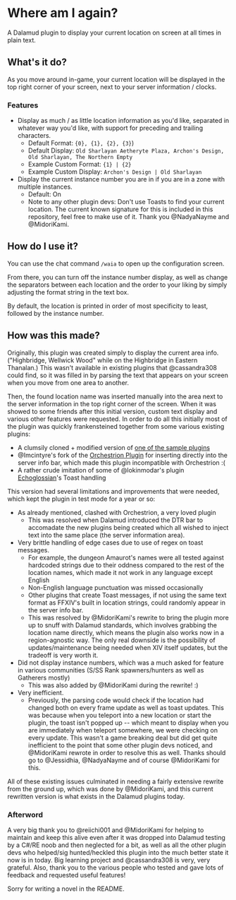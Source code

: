 # Where am I again?

A Dalamud plugin to display your current location on screen at all times in plain text.

## What's it do?

As you move around in-game, your current location will be displayed in the top right corner of your screen, next to your server information / clocks.

### Features

- Display as much / as little location information as you'd like, separated in whatever way you'd like, with support for preceding and trailing characters.
  - Default Format: `{0}, {1}, {2}, {3}`)
  - Default Display: `Old Sharlayan Aetheryte Plaza, Archon's Design, Old Sharlayan, The Northern Empty`
  - Example Custom Format: `{1} | {2}`
  - Example Custom Display: `Archon's Design | Old Sharlayan`
- Display the current instance number you are in if you are in a zone with multiple instances.  
  - Default: On
  - Note to any other plugin devs: Don't use Toasts to find your current location.  The current known signature for this is included in this repository, feel free to make use of it.  Thank you @NadyaNayme and @MidoriKami.

## How do I use it?

You can use the chat command `/waia` to open up the configuration screen.

From there, you can turn off the instance number display, as well as change the separators between each location and the order to your liking by simply adjusting the format string in the text box.

By default, the location is printed in order of most specificity to least, followed by the instance number.

## How was this made?

Originally, this plugin was created simply to display the current area info.  ("Highbridge, Wellwick Wood" while on the Highbridge in Eastern Thanalan.)  This wasn't available in existing plugins that @cassandra308 could find, so it was filled in by parsing the text that appears on your screen when you move from one area to another.

Then, the found location name was inserted manually into the area next to the server information in the top right corner of the screen.  When it was showed to some friends after this initial version, custom text display and various other features were requested. In order to do all this initially most of the plugin was quickly frankensteined together from some various existing plugins:

- A clumsily cloned + modified version of [one of the sample plugins](https://github.com/goatcorp/SamplePlugin)
- @Imcintyre's fork of the [Orchestrion Plugin](https://github.com/lmcintyre/OrchestrionPlugin) for inserting directly into the server info bar, which made this plugin incompatible with Orchestrion :(
- A rather crude imitation of some of @lokinmodar's plugin [Echoglossian](https://github.com/lokinmodar/Echoglossian)'s Toast handling

This version had several limitations and improvements that were needed, which kept the plugin in test mode for a year or so:

- As already mentioned, clashed with Orchestrion, a very loved plugin
  - This was resolved when Dalamud introduced the DTR bar to accomadate the new plugins being created which all wished to inject text into the same place (the server information area).
- Very brittle handling of edge cases due to use of regex on toast messages.
  - For example, the dungeon Amaurot's names were all tested against hardcoded strings due to their oddness compared to the rest of the location names, which made it not work in any language except English
  - Non-English language punctuation was missed occasionally
  - Other plugins that create Toast messages, if not using the same text format as FFXIV's built in location strings, could randomly appear in the server info bar.
  - This was resolved by @MidoriKami's rewrite to bring the plugin more up to snuff with Dalamud standards, which involves grabbing the location name directly, which means the plugin also works now in a region-agnostic way.  The only real downside is the possibility of updates/maintenance being needed when XIV itself updates, but the tradeoff is very worth it.
- Did not display instance numbers, which was a much asked for feature in various communities (S/SS Rank spawners/hunters as well as Gatherers mostly)
  - This was also added by @MidoriKami during the rewrite! :)
- Very inefficient.
  - Previously, the parsing code would check if the location had changed both on every frame update as well as toast updates.  This was because when you teleport into a new location or start the plugin, the toast isn't popped up -- which meant to display when you are immediately when teleport somewhere, we were checking on every update.  This wasn't a game breaking deal but did get quite inefficient to the point that some other plugin devs noticed, and @MidoriKami rewrote in order to resolve this as well.  Thanks should go to @Jessidhia, @NadyaNayme and of course @MidoriKami for this.

All of these existing issues culminated in needing a fairly extensive rewrite from the ground up, which was done by @MidoriKami, and this current rewritten version is what exists in the Dalamud plugins today.

### Afterword

A very big thank you to @reiichi001 and @MidoriKami for helping to maintain and keep this alive even after it was dropped into Dalamud testing by a C#/RE noob and then neglected for a bit, as well as all the other plugin devs who helped/sig hunted/heckled this plugin into the much better state it now is in today.  Big learning project and @cassandra308 is very, very grateful.  Also, thank you to the various people who tested and gave lots of feedback and requested useful features!

Sorry for writing a novel in the README.
